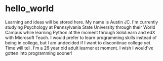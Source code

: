 # hello_world
Learning and ideas will be stored here.
My name is Austin JC. I'm currently studying Psychology at Pennsylvania State University through their World Campus while learning Python at the moment through SoloLearn and edX with Microsoft Teach. I would prefer to learn programming skills instead of being in college, but I am undecided if I want to discontinue college yet. Time will tell. I'm a 26 year old adult learner at moment. I wish I would've gotten into programming sooner!

